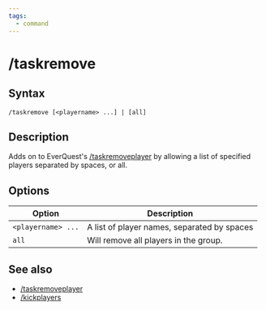 ```yaml
---
tags:
  - command
---
```


# /taskremove

## Syntax

<!--cmd-syntax-start-->
```eqcommand
/taskremove [<playername> ...] | [all]
```
<!--cmd-syntax-end-->

## Description

<!--cmd-desc-start-->
Adds on to EverQuest's [/taskremoveplayer](../everquest/commands/cmd-taskremoveplayer.md) by allowing a list of specified players separated by spaces, or all.
<!--cmd-desc-end-->

## Options

| Option | Description |
|--------|-------------|
| `<playername> ...` | A list of player names, separated by spaces |
| `all` | Will remove all players in the group. |

## See also

- [/taskremoveplayer](../everquest/commands/cmd-taskremoveplayer.md)
- [/kickplayers](../everquest/commands/cmd-kickplayers.md)
